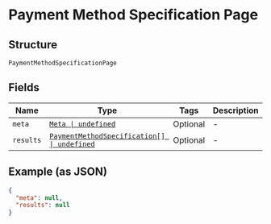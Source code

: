 
# Payment Method Specification Page

## Structure

`PaymentMethodSpecificationPage`

## Fields

| Name | Type | Tags | Description |
|  --- | --- | --- | --- |
| `meta` | [`Meta \| undefined`](../../doc/models/meta.md) | Optional | - |
| `results` | [`PaymentMethodSpecification[] \| undefined`](../../doc/models/payment-method-specification.md) | Optional | - |

## Example (as JSON)

```json
{
  "meta": null,
  "results": null
}
```


